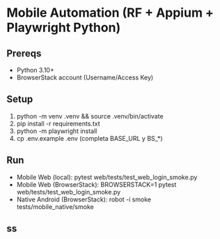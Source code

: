 # Mobile Automation (RF + Appium + Playwright Python)

## Prereqs
- Python 3.10+
- BrowserStack account (Username/Access Key)

## Setup
1. python -m venv .venv && source .venv/bin/activate
2. pip install -r requirements.txt
3. python -m playwright install
4. cp .env.example .env (completa BASE_URL y BS_*)

## Run
- Mobile Web (local): pytest web/tests/test_web_login_smoke.py
- Mobile Web (BrowserStack): BROWSERSTACK=1 pytest web/tests/test_web_login_smoke.py
- Native Android (BrowserStack): robot -i smoke tests/mobile_native/smoke
## ss
